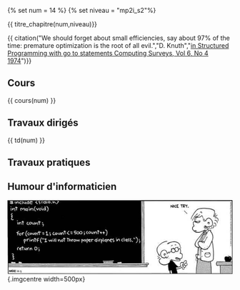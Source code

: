{% set num = 14 %}
{% set niveau = "mp2i_s2"%}

{{ titre_chapitre(num,niveau)}} 

{{ citation("We should forget about small efficiencies, say about 97% of the time: premature optimization is the root of all evil.","D. Knuth","[in Structured Programming with go to statements Computing Surveys, Vol 6, No 4 1974](https://dl.acm.org/doi/10.1145/356635.356640)")}}


## Cours


{{ cours(num) }}

## Travaux dirigés

{{ td(num) }}

## Travaux pratiques


## Humour d'informaticien

![punition](./Images/C1/punition.jpg){.imgcentre width=500px}